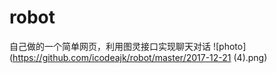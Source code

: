 # robot
自己做的一个简单网页，利用图灵接口实现聊天对话
![photo](https://github.com/icodeajk/robot/master/2017-12-21 (4).png)
